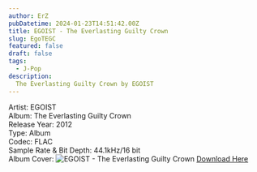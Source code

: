 ```yaml
---
author: ErZ
pubDatetime: 2024-01-23T14:51:42.00Z
title: EGOIST - The Everlasting Guilty Crown
slug: EgoTEGC
featured: false
draft: false
tags:
  - J-Pop
description:
  The Everlasting Guilty Crown by EGOIST
---
```

Artist: EGOIST<br>
Album: The Everlasting Guilty Crown<br>
Release Year: 2012<br>
Type: Album<br>
Codec: FLAC<br>
Sample Rate & Bit Depth: 44.1kHz/16 bit<br>
Album Cover: ![EGOIST - The Everlasting Guilty Crown](https://ucarecdn.com/6ce764ed-430d-44c2-8941-4a9827e18410/-/scale_crop/300x300/-/format/auto/-/quality/smart_retina/)
[Download Here](https://cuty.io/EgoTEGC)